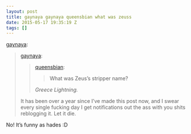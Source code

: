 ```yaml
---
layout: post
title: gaynaya gaynaya queensbian what was zeuss
date: 2015-05-17 19:35:19 Z
tags: []
---
```

[gaynaya](http://gaynaya.tumblr.com/post/112721691892/gaynaya-queensbian-what-was-zeuss-stripper):

> [gaynaya](http://gaynaya.tumblr.com/post/77858418487/queensbian-what-was-zeuss-stripper-name):
> 
> > [queensbian](http://queensbian.tumblr.com/post/77858359708/what-was-zeuss-stripper-name):
> > 
> > > What was Zeus’s stripper name?
> > 
> > _Greece Lightning._
> 
> It has been over a year since I’ve made this post now, and I swear every single fucking day I get notifications out the ass with you shits reblogging it. Let it die.

No! It’s funny as hades :D
